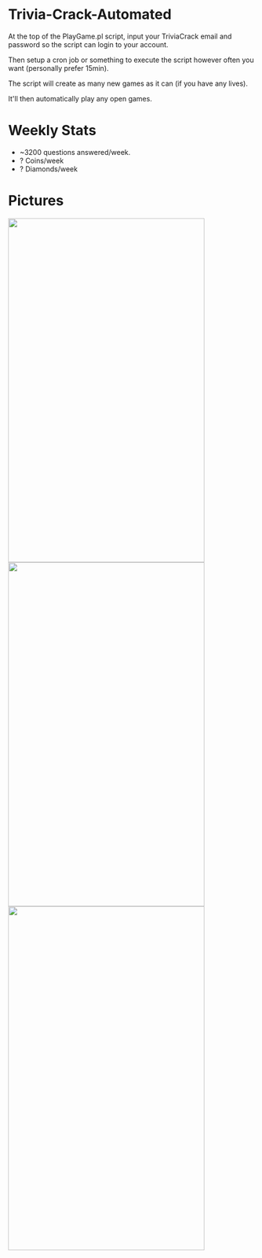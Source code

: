 # Trivia-Crack-Automated
At the top of the PlayGame.pl script, input your TriviaCrack email and password so the script can login to your account.

Then setup a cron job or something to execute the script however often you want (personally prefer 15min). 

The script will create as many new games as it can (if you have any lives). 

It'll then automatically play any open games.

# **Weekly Stats**
- ~3200 questions answered/week.
- ? Coins/week
- ? Diamonds/week

# **Pictures**
<img src="https://imgur.com/nNpvStI.png" width="400" height="700">
<img src="https://imgur.com/aoNcEIf.png" width="400" height="700">
<img src="https://imgur.com/kZngkT9.png" width="400" height="700">

